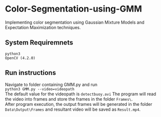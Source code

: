 # Color-Segmentation-using-GMM
Implementing color segmentation using Gaussian Mixture Models and Expectation Maximization techniques.

## System Requiremnets
`python3`<br>
`OpenCV (4.2.0)` <br>

## Run instructions
Navigate to folder containing GMM.py and run<br>
`python3 GMM.py --video=videopath`<br>
The default value for the videopath is `detectbuoy.avi`
The program will read the video into frames and store the frames in the folder `Frames\`.<br>
After program execution, the output frames will be generated in the folder `Data\Output\Frames`
and resultant video will be saved as `Result.mp4`.
